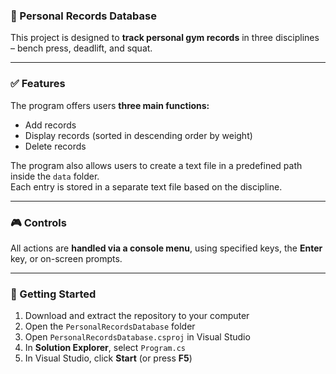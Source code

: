 ### 🦾 Personal Records Database

This project is designed to **track personal gym records** in three disciplines – bench press, deadlift, and squat.

---

### ✅ Features

The program offers users **three main functions:**
- Add records  
- Display records (sorted in descending order by weight)  
- Delete records  

The program also allows users to create a text file in a predefined path inside the `data` folder.  
Each entry is stored in a separate text file based on the discipline.

---

### 🎮 Controls

All actions are **handled via a console menu**, using specified keys, the **Enter** key, or on-screen prompts.

---

### 🚀 Getting Started

1. Download and extract the repository to your computer  
2. Open the `PersonalRecordsDatabase` folder  
3. Open `PersonalRecordsDatabase.csproj` in Visual Studio  
4. In **Solution Explorer**, select `Program.cs`  
5. In Visual Studio, click **Start** (or press **F5**)  

